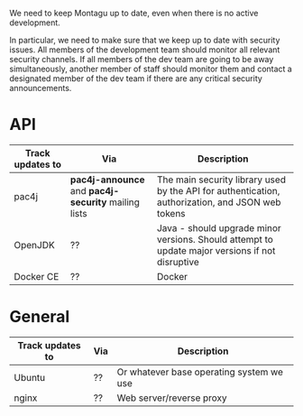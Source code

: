 We need to keep Montagu up to date, even when there is no active development.

In particular, we need to make sure that we keep up to date with security issues. All members of the development team
should monitor all relevant security channels. If all members of the dev team are going to be away simultaneously, another 
member of staff should monitor them and contact a designated member of the dev team if there are any critical security 
announcements.

# API
|Track updates to|Via                                       |Description                                                 |
|----------------|------------------------------------------|------------------------------------------------------------|
|pac4j    |**pac4j-announce** and **pac4j-security** mailing lists|The main security library used by the API for authentication, authorization, and JSON web tokens|
|OpenJDK  | ??                                                    |Java - should upgrade minor versions. Should attempt to update major versions if not disruptive|
|Docker CE| ??                                                    |Docker|

# General
|Track updates to|Via|Description|
|----------------|---|-----------|
|Ubuntu          |?? |Or whatever base operating system we use|
|nginx           |?? |Web server/reverse proxy|
                                                                 
 
